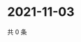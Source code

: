 # 2021-11-03

共 0 条

<!-- BEGIN WEIBO -->
<!-- 最后更新时间 Wed Nov 03 2021 03:07:10 GMT+0800 (China Standard Time) -->

<!-- END WEIBO -->

